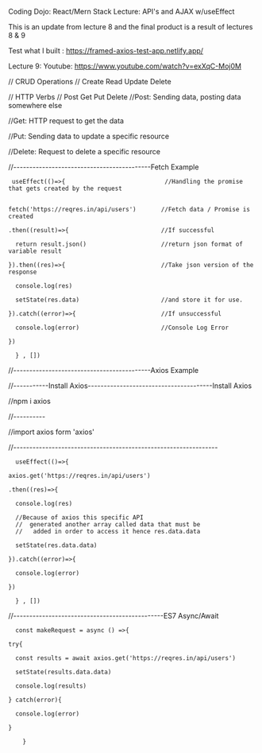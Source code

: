 Coding Dojo: React/Mern Stack Lecture: API's and AJAX w/useEffect

This is an update from lecture 8 and the final product is a result of lectures 8 & 9

Test what I built : https://framed-axios-test-app.netlify.app/

Lecture 9: Youtube: https://www.youtube.com/watch?v=exXqC-Moj0M

// CRUD Operations
// Create
   Read
   Update
   Delete

// HTTP Verbs
// Post
   Get
   Put
   Delete
//Post: Sending data, posting data somewhere else

//Get: HTTP request to get the data

//Put: Sending data to update a specific resource

//Delete: Request to delete a specific resource





//-------------------------------------------Fetch Example


 
     useEffect(()=>{                            //Handling the promise that gets created by the request


    fetch('https://reqres.in/api/users')       //Fetch data / Promise is created
    
    .then((result)=>{                          //If successful
    
      return result.json()                     //return json format of variable result
      
    }).then((res)=>{                           //Take json version of the response
    
      console.log(res)
      
      setState(res.data)                       //and store it for use.
      
    }).catch((error)=>{                        //If unsuccessful
    
      console.log(error)                       //Console Log Error
      
    })
    
      } , [])

//-------------------------------------------Axios Example

//-----------Install Axios---------------------------------------Install Axios

//npm i axios

//----------

//import axios form 'axios'

//----------------------------------------------------------------

      useEffect(()=>{

    axios.get('https://reqres.in/api/users')
    
    .then((res)=>{
    
      console.log(res)
      
      //Because of axios this specific API
      //  generated another array called data that must be
      //   added in order to access it hence res.data.data
      
      setState(res.data.data)
      
    }).catch((error)=>{
    
      console.log(error)
      
    })
    
      } , [])

  //-----------------------------------------------ES7 Async/Await

      const makeRequest = async () =>{
  
    try{
    
      const results = await axios.get('https://reqres.in/api/users')
      
      setState(results.data.data)
      
      console.log(results)
      
    } catch(error){
    
      console.log(error)
      
    }
    
        }
